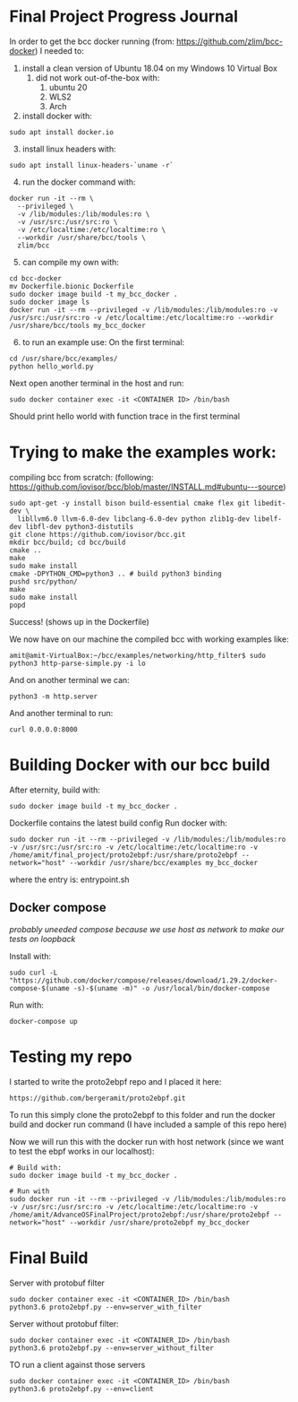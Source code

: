 
# Final Project Progress Journal

In order to get the bcc docker running (from: https://github.com/zlim/bcc-docker) I needed to:

1. install a clean version of Ubuntu 18.04 on my Windows 10 Virtual Box
   1. did not work out-of-the-box with:
      1. ubuntu 20
      2. WLS2
      3. Arch
2. install docker with:
```
sudo apt install docker.io
```
3. install linux headers with:
```
sudo apt install linux-headers-`uname -r`
```
4. run the docker command with:
```
docker run -it --rm \
  --privileged \
  -v /lib/modules:/lib/modules:ro \
  -v /usr/src:/usr/src:ro \
  -v /etc/localtime:/etc/localtime:ro \
  --workdir /usr/share/bcc/tools \
  zlim/bcc
```
5. can compile my own with:
```
cd bcc-docker
mv Dockerfile.bionic Dockerfile
sudo docker image build -t my_bcc_docker .
sudo docker image ls
docker run -it --rm --privileged -v /lib/modules:/lib/modules:ro -v /usr/src:/usr/src:ro -v /etc/localtime:/etc/localtime:ro --workdir /usr/share/bcc/tools my_bcc_docker
```
6. to run an example use:
On the first terminal:
```
cd /usr/share/bcc/examples/
python hello_world.py
```
Next open another terminal in the host and run:
```
sudo docker container exec -it <CONTAINER ID> /bin/bash
```
Should print hello world with function trace in the first terminal

# Trying to make the examples work:
compiling bcc from scratch:
(following: https://github.com/iovisor/bcc/blob/master/INSTALL.md#ubuntu---source)
```
sudo apt-get -y install bison build-essential cmake flex git libedit-dev \
  libllvm6.0 llvm-6.0-dev libclang-6.0-dev python zlib1g-dev libelf-dev libfl-dev python3-distutils
git clone https://github.com/iovisor/bcc.git
mkdir bcc/build; cd bcc/build
cmake ..
make
sudo make install
cmake -DPYTHON_CMD=python3 .. # build python3 binding
pushd src/python/
make
sudo make install
popd
```
Success! (shows up in the Dockerfile)

We now have on our machine the compiled bcc with working examples like:
```
amit@amit-VirtualBox:~/bcc/examples/networking/http_filter$ sudo python3 http-parse-simple.py -i lo
```
And on another terminal we can:
```
python3 -m http.server
```
And another terminal to run:
```
curl 0.0.0.0:8000
```

# Building Docker with our bcc build

After eternity, build with:
```
sudo docker image build -t my_bcc_docker .
```
Dockerfile contains the latest build config
Run docker with:
```
sudo docker run -it --rm --privileged -v /lib/modules:/lib/modules:ro -v /usr/src:/usr/src:ro -v /etc/localtime:/etc/localtime:ro -v /home/amit/final_project/proto2ebpf:/usr/share/proto2ebpf --network="host" --workdir /usr/share/bcc/examples my_bcc_docker
```
where the entry is: entrypoint.sh

## Docker compose

*probably uneeded compose because we use host as network to make our tests on loopback*

Install with:
```
sudo curl -L "https://github.com/docker/compose/releases/download/1.29.2/docker-compose-$(uname -s)-$(uname -m)" -o /usr/local/bin/docker-compose
```
Run with:
```
docker-compose up
```

# Testing my repo

I started to write the proto2ebpf repo and I placed it here:
```
https://github.com/bergeramit/proto2ebpf.git
```

To run this simply clone the proto2ebpf to this folder and run the docker build and docker run command (I have included a sample of this repo here)

Now we will run this with the docker run with host network (since we want to test the ebpf works in our localhost):

```
# Build with:
sudo docker image build -t my_bcc_docker .

# Run with
sudo docker run -it --rm --privileged -v /lib/modules:/lib/modules:ro -v /usr/src:/usr/src:ro -v /etc/localtime:/etc/localtime:ro -v /home/amit/AdvanceOSFinalProject/proto2ebpf:/usr/share/proto2ebpf --network="host" --workdir /usr/share/proto2ebpf my_bcc_docker
```

# Final Build

Server with protobuf filter
```
sudo docker container exec -it <CONTAINER_ID> /bin/bash
python3.6 proto2ebpf.py --env=server_with_filter
```

Server without protobuf filter:
```
sudo docker container exec -it <CONTAINER_ID> /bin/bash
python3.6 proto2ebpf.py --env=server_without_filter
```

TO run a client against those servers
```
sudo docker container exec -it <CONTAINER_ID> /bin/bash
python3.6 proto2ebpf.py --env=client
```
